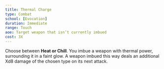 ```yaml
---
title: Thermal Charge
type: Combat
school: [Evocation]
duration: Immediate
range: Touch
aoe: Target weapon that isn’t currently imbued
cost: 3X
---
```

Choose between **Heat or Chill**. You imbue a weapon with thermal power, surrounding it in a faint glow. A weapon imbued this way deals an additional Xd8 damage of the chosen type on its next attack.
